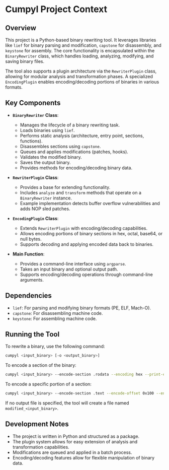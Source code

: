 # Cumpyl Project Context

## Overview

This project is a Python-based binary rewriting tool. It leverages libraries like `lief` for binary parsing and modification, `capstone` for disassembly, and `keystone` for assembly. The core functionality is encapsulated within the `BinaryRewriter` class, which handles loading, analyzing, modifying, and saving binary files.

The tool also supports a plugin architecture via the `RewriterPlugin` class, allowing for modular analysis and transformation phases. A specialized `EncodingPlugin` enables encoding/decoding portions of binaries in various formats.

## Key Components

- **`BinaryRewriter` Class**:
  - Manages the lifecycle of a binary rewriting task.
  - Loads binaries using `lief`.
  - Performs static analysis (architecture, entry point, sections, functions).
  - Disassembles sections using `capstone`.
  - Queues and applies modifications (patches, hooks).
  - Validates the modified binary.
  - Saves the output binary.
  - Provides methods for encoding/decoding binary data.

- **`RewriterPlugin` Class**:
  - Provides a base for extending functionality.
  - Includes `analyze` and `transform` methods that operate on a `BinaryRewriter` instance.
  - Example implementation detects buffer overflow vulnerabilities and adds NOP sled patches.

- **`EncodingPlugin` Class**:
  - Extends `RewriterPlugin` with encoding/decoding capabilities.
  - Allows encoding portions of binary sections in hex, octal, base64, or null bytes.
  - Supports decoding and applying encoded data back to binaries.

- **Main Function**:
  - Provides a command-line interface using `argparse`.
  - Takes an input binary and optional output path.
  - Supports encoding/decoding operations through command-line arguments.

## Dependencies

- `lief`: For parsing and modifying binary formats (PE, ELF, Mach-O).
- `capstone`: For disassembling machine code.
- `keystone`: For assembling machine code.

## Running the Tool

To rewrite a binary, use the following command:

```bash
cumpyl <input_binary> [-o <output_binary>]
```

To encode a section of the binary:

```bash
cumpyl <input_binary> --encode-section .rodata --encoding hex --print-encoded
```

To encode a specific portion of a section:

```bash
cumpyl <input_binary> --encode-section .text --encode-offset 0x100 --encode-length 32 --encoding base64
```

If no output file is specified, the tool will create a file named `modified_<input_binary>`.

## Development Notes

- The project is written in Python and structured as a package.
- The plugin system allows for easy extension of analysis and transformation capabilities.
- Modifications are queued and applied in a batch process.
- Encoding/decoding features allow for flexible manipulation of binary data.
